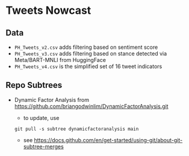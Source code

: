 # Tweets Nowcast

## Data

- `PH_Tweets_v2.csv` adds filtering based on sentiment score
- `PH_Tweets_v3.csv` adds filtering based on stance detected via Meta/BART-MNLI from HuggingFace
- `PH_Tweets_v4.csv` is the simplified set of 16 tweet indicators

## Repo Subtrees

- Dynamic Factor Analysis from https://github.com/briangodwinlim/DynamicFactorAnalysis.git

  - to update, use

  ```shell
  git pull -s subtree dynamicfactoranalysis main
  ```
  - see https://docs.github.com/en/get-started/using-git/about-git-subtree-merges
